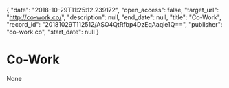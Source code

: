 {
  "date": "2018-10-29T11:25:12.239172", 
  "open_access": false, 
  "target_url": "http://co-work.co/", 
  "description": null, 
  "end_date": null, 
  "title": "Co-Work", 
  "record_id": "20181029T112512/ASO4QtRfbp4DzEqAaqle1Q==", 
  "publisher": "co-work.co", 
  "start_date": null
}

# Co-Work

None